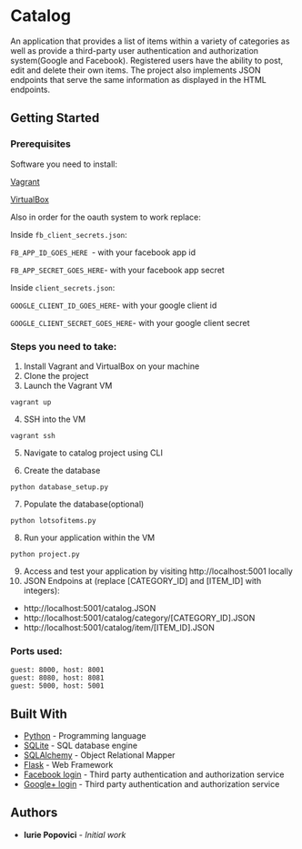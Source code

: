 # Catalog

An application that provides a list of items within a variety of categories as well as provide a third-party user authentication and authorization system(Google and Facebook). Registered users have the ability to post, edit and delete their own items. 
The project also implements JSON endpoints that serve the same information as displayed in the HTML endpoints.

## Getting Started

### Prerequisites

Software you need to install:

[Vagrant](https://www.vagrantup.com/)

[VirtualBox](https://www.virtualbox.org/)

Also in order for the oauth system to work replace:

Inside `fb_client_secrets.json`:

`FB_APP_ID_GOES_HERE `- with your facebook app id

`FB_APP_SECRET_GOES_HERE`- with your facebook app secret

Inside `client_secrets.json`:

`GOOGLE_CLIENT_ID_GOES_HERE`- with your google client id

`GOOGLE_CLIENT_SECRET_GOES_HERE`- with your google client secret

### Steps you need to take:

1. Install Vagrant and VirtualBox on your machine
2. Clone the project
3. Launch the Vagrant VM

`vagrant up`

4. SSH into the VM

`vagrant ssh`

5. Navigate to catalog project using CLI

6. Create the database

`python database_setup.py`

7. Populate the database(optional)

`python lotsofitems.py`

8. Run your application within the VM

`python project.py`

9. Access and test your application by visiting http://localhost:5001 locally
10. JSON Endpoins at (replace [CATEGORY_ID] and [ITEM_ID] with integers):
 * http://localhost:5001/catalog.JSON  
 * http://localhost:5001/catalog/category/[CATEGORY_ID].JSON  
 * http://localhost:5001/catalog/item/[ITEM_ID].JSON

### Ports used:

```
guest: 8000, host: 8001
guest: 8080, host: 8081
guest: 5000, host: 5001
```

## Built With

* [Python](https://www.python.org/) - Programming language
* [SQLite](https://www.sqlite.org/) - SQL database engine
* [SQLAlchemy](https://www.sqlalchemy.org/) - Object Relational Mapper
* [Flask](http://flask.pocoo.org/) - Web Framework
* [Facebook login](https://developers.facebook.com/docs/facebook-login) - Third party authentication and authorization service
* [Google+ login](https://developers.google.com/+/web/api/rest/oauth) - Third party authentication and authorization service


## Authors

* **Iurie Popovici** - *Initial work*
